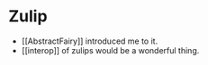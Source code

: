 # Zulip
- [[AbstractFairy]] introduced me to it.
- [[interop]] of zulips would be a wonderful thing.
